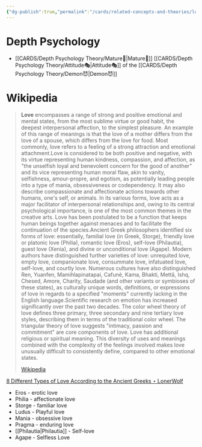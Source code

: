 ```yaml
---
{"dg-publish":true,"permalink":"/cards/related-concepts-and-theories/love/","created":"2023-03-30T20:01:08.642+02:00","updated":"2023-05-03T01:03:04.605+02:00"}
---
```


# Depth Psychology 
- [[CARDS/Depth Psychology Theory/Mature🐢\|Mature🐢]] [[CARDS/Depth Psychology Theory/Attitude🎭\|Attitude🎭]] of the [[CARDS/Depth Psychology Theory/Demon😈\|Demon😈]] 

# Wikipedia
> **Love** encompasses a range of strong and positive emotional and mental states, from the most sublime virtue or good habit, the deepest interpersonal affection, to the simplest pleasure. An example of this range of meanings is that the love of a mother differs from the love of a spouse, which differs from the love for food. Most commonly, love refers to a feeling of a strong attraction and emotional attachment.Love is considered to be both positive and negative, with its virtue representing human kindness, compassion, and affection, as "the unselfish loyal and benevolent concern for the good of another" and its vice representing human moral flaw, akin to vanity, selfishness, amour-propre, and egotism, as potentially leading people into a type of mania, obsessiveness or codependency. It may also describe compassionate and affectionate actions towards other humans, one's self, or animals. In its various forms, love acts as a major facilitator of interpersonal relationships and, owing to its central psychological importance, is one of the most common themes in the creative arts. Love has been postulated to be a function that keeps human beings together against menaces and to facilitate the continuation of the species.Ancient Greek philosophers identified six forms of love: essentially, familial love (in Greek, Storge), friendly love or platonic love (Philia), romantic love (Eros), self-love (Philautia), guest love (Xenia), and divine or unconditional love (Agape). Modern authors have distinguished further varieties of love: unrequited love, empty love, companionate love, consummate love, infatuated love, self-love, and courtly love. Numerous cultures have also distinguished Ren, Yuanfen, Mamihlapinatapai, Cafuné, Kama, Bhakti, Mettā, Ishq, Chesed, Amore, Charity, Saudade (and other variants or symbioses of these states), as culturally unique words, definitions, or expressions of love in regards to a specified "moments" currently lacking in the English language.Scientific research on emotion has increased significantly over the past two decades. The color wheel theory of love defines three primary, three secondary and nine tertiary love styles, describing them in terms of the traditional color wheel. The triangular theory of love suggests "intimacy, passion and commitment" are core components of love. Love has additional religious or spiritual meaning. This diversity of uses and meanings combined with the complexity of the feelings involved makes love unusually difficult to consistently define, compared to other emotional states.
>
> [Wikipedia](https://en.wikipedia.org/wiki/Love)

[8 Different Types of Love According to the Ancient Greeks ⋆ LonerWolf](https://lonerwolf.com/different-types-of-love/)
- Eros - erotic love
- Philia - affectionate love
- Storge - familiar love
- Ludus - Playful love
- Mania - obsessive love
- Pragma - enduring love
- [[Philautia\|Philautia]] - Self-love
- Agape - Selfless Love